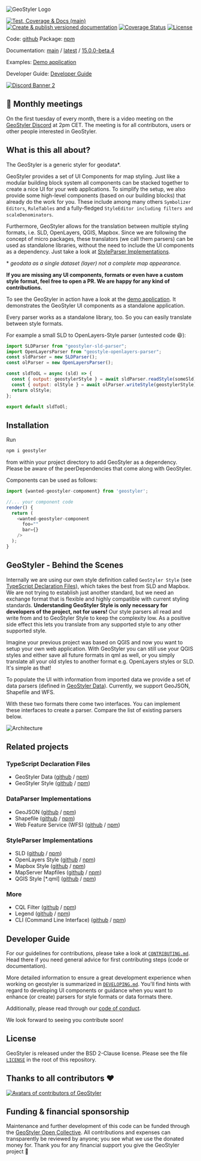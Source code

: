 ![GeoStyler Logo](/docs/Geo_Styler_Logo_300_RGB.jpg)

[![Test, Coverage & Docs (main)](https://github.com/geostyler/geostyler/actions/workflows/on-push-main.yml/badge.svg)](https://github.com/geostyler/geostyler/actions/workflows/on-push-main.yml)
[![Create & publish versioned documentation](https://github.com/geostyler/geostyler/actions/workflows/on-publish.yml/badge.svg)](https://github.com/geostyler/geostyler/actions/workflows/on-publish.yml)
[![Coverage Status](https://coveralls.io/repos/github/geostyler/geostyler/badge.svg?branch=main)](https://coveralls.io/github/geostyler/geostyler?branch=main)
[![License](https://img.shields.io/github/license/geostyler/geostyler)](https://github.com/geostyler/geostyler/blob/main/LICENSE)

Code: [github](https://github.com/geostyler/geostyler)
Package: [npm](https://www.npmjs.com/package/geostyler)
<!-- DO NOT TOUCH next line. It will be replaced auotmaticaly via RELEASE.yml -->
Documentation: [main](https://geostyler.github.io/geostyler/main/index.html) / [latest](https://geostyler.github.io/geostyler/latest/index.html) / [15.0.0-beta.4](https://geostyler.github.io/geostyler/v15.0.0-beta.4/index.html)

Examples:
[Demo application](https://geostyler.github.io/geostyler-demo/)

Developer Guide:
[Developer Guide](#developer-guide)

[![Discord Banner 2](https://discordapp.com/api/guilds/1016992288028762132/widget.png?style=banner2)](https://discord.gg/yrXHDpcFcB)

## 📆 Monthly meetings

On the first tuesday of every month, there is a video meeting on the [GeoStyler Discord](https://discord.gg/yrXHDpcFcB) at 2pm CET. The meeting is for all contributors, users or other people interested in GeoStyler.

## <a name="what-is-this-all-about"></a>What is this all about?

The GeoStyler is a generic styler for geodata*.

GeoStyler provides a set of UI Components for map styling. Just like a modular building block system all components can be stacked together to create a nice UI for your web applications. To simplify the setup, we also provide some high-level components (based on our building blocks) that already do the work for you. These include among many others `Symbolizer Editors`, `RuleTables` and a fully-fledged `StyleEditor including filters and scaleDenominators`.

Furthermore, GeoStyler allows for the translation between multiple styling formats, i.e. SLD, OpenLayers, QGIS, Mapbox. Since we are following the concept of micro packages, these translators (we call them parsers) can be used as standalone libraries, without the need to include the UI components as a dependency. Just take a look at [StyleParser Implementations](#styleparser-implementations).

\* *geodata as a single dataset (layer) not a complete map appearance.*

**If you are missing any UI components, formats or even have a custom style format, feel free to open a PR. We are happy for any kind of contributions.**

To see the GeoStyler in action have a look at the [demo application](https://geostyler.github.io/geostyler-demo/).
It demonstrates the GeoStyler UI components as a standalone application.

Every parser works as a standalone library, too. So you can easily translate between style formats.

For example a small SLD to OpenLayers-Style parser (untested code :smile:):

```js static
import SLDParser from "geostyler-sld-parser";
import OpenLayersParser from "geostyle-openlayers-parser";
const sldParser = new SLDParser();
const olParser = new OpenLayersParser();

const sldToOL = async (sld) => {
  const { output: geostylerStyle } = await sldParser.readStyle(someSld);
  const { output: olStyle } = await olParser.writeStyle(geostylerStyle);
  return olStyle;
};

export default sldToOl;
```
## <a name="installation"></a>Installation

Run

```bash
npm i geostyler
```
from within your project directory to add GeoStyler as a dependency. Please be aware of the peerDependencies that come along with GeoStyler.

Components can be used as follows:
```js static
import {wanted-geostyler-compoment} from 'geostyler';

//... your component code
render() {
  return (
    <wanted-geostyler-component
      foo=""
      bar={}
    />
  );
}
```

## <a name="geostyler-behind-the-scenes"></a>GeoStyler - Behind the Scenes

Internally we are using our own style definition called `GeoStyler Style` (see [TypeScript Declaration Files](#typescript-declaration-files)), which takes the best from SLD and Mapbox. We are not trying to establish just another standard, but we need an exchange format that is flexible and highly compatible with current styling standards. **Understanding GeoStyler Style is only necessary for developers of the project, not for users!** Our style parsers all read and write from and to GeoStyler Style to keep the complexity low. As a positive side effect this lets you translate from any supported style to any other supported style.

Imagine your previous project was based on QGIS and now you want to setup your own web application. With GeoStyler you can still use your QGIS styles and either save all future formats in qml as well, or you simply translate all your old styles to another format e.g. OpenLayers styles or SLD. It's simple as that!

To populate the UI with information from imported data we provide a set of data parsers (defined in [GeoStyler Data](#typescript-declaration-files)). Currently, we support GeoJSON, Shapefile and WFS.

With these two formats there come two interfaces.
You can implement these interfaces to create a parser.
Compare the list of existing parsers below.

![Architecture](/docs/ComponentView.jpg)

<!-- Code: https://github.com/geostyler/geostyler-demo -->

## <a name="related-projects"></a>Related projects

### <a name="typescript-declaration-files"></a>TypeScript Declaration Files

  - GeoStyler Data ([github](https://github.com/geostyler/geostyler-data) /
      [npm](https://www.npmjs.com/package/geostyler-data))
  - GeoStyler Style ([github](https://github.com/geostyler/geostyler-style) /
      [npm](https://www.npmjs.com/package/geostyler-style))

### <a name="dataparser-implementations"></a>DataParser Implementations

  - GeoJSON ([github](https://github.com/geostyler/geostyler-geojson-parser) /
      [npm](https://www.npmjs.com/package/geostyler-geojson-parser))
  - Shapefile ([github](https://github.com/geostyler/geostyler-shapefile-parser) /
      [npm](https://www.npmjs.com/package/geostyler-shapefile-parser))
  - Web Feature Service (WFS) ([github](https://github.com/geostyler/geostyler-wfs-parser) /
      [npm](https://www.npmjs.com/package/geostyler-wfs-parser))

### <a name="styleparser-implementations"></a>StyleParser Implementations

  - SLD ([github](https://github.com/geostyler/geostyler-sld-parser) /
      [npm](https://www.npmjs.com/package/geostyler-sld-parser))
  - OpenLayers Style ([github](https://github.com/geostyler/geostyler-openlayers-parser) /
      [npm](https://www.npmjs.com/package/geostyler-openlayers-parser))
  - Mapbox Style ([github](https://github.com/geostyler/geostyler-mapbox-parser) /
      [npm](https://www.npmjs.com/package/geostyler-mapbox-parser))
  - MapServer Mapfiles ([github](https://github.com/geostyler/geostyler-mapfile-parser) /
      [npm](https://www.npmjs.com/package/geostyler-mapfile-parser))
  - QGIS Style [*.qml] ([github](https://github.com/geostyler/geostyler-qgis-parser) /
      [npm](https://www.npmjs.com/package/geostyler-qgis-parser))

### <a name="more"></a>More
  - CQL Filter ([github](https://github.com/geostyler/geostyler-cql-parser) /
      [npm](https://www.npmjs.com/package/geostyler-cql-parser))
  - Legend ([github](https://github.com/geostyler/geostyler-legend) /
      [npm](https://www.npmjs.com/package/geostyler-legend))
  - CLI (Command Line Interface) ([github](https://github.com/geostyler/geostyler-cli) /
      [npm](https://www.npmjs.com/package/geostyler-cli))


## <a name="developer-guide"></a>Developer Guide

For our guidelines for contributions, please take a look at [`CONTRIBUTING.md`](./CONTRIBUTING.md). Head there if you need general advice for first contributing steps (code or documentation).

More detailed information to ensure a great development experience when working on geostyler is summarized in [`DEVELOPING.md`](./DEVELOPING.md). You'll find hints with regard to developing UI components or guidance when you want to enhance (or create) parsers for style formats or data formats there.

Additionally, please read through our [code of conduct](./CODE_OF_CONDUCT.md).

We look forward to seeing you contribute soon!

## <a name="license"></a>License

GeoStyler is released under the BSD 2-Clause license. Please see the file
[`LICENSE`](https://github.com/geostyler/geostyler/blob/main/LICENSE) in the
root of this repository.

## Thanks to all contributors ❤

[![Avatars of contributors of GeoStyler](https://contrib.rocks/image?repo=geostyler/geostyler "Avatars of contributors of GeoStyler")](https://github.com/geostyler/geostyler/graphs/contributors)

## <a name="funding"></a>Funding & financial sponsorship

Maintenance and further development of this code can be funded through the
[GeoStyler Open Collective](https://opencollective.com/geostyler). All contributions and
expenses can transparently be reviewed by anyone; you see what we use the donated money for.
Thank you for any financial support you give the GeoStyler project 💞

